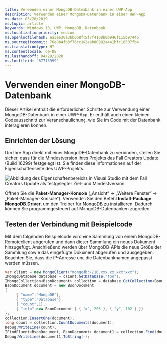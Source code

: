 ```yaml
---
title: Verwenden einer MongoDB-Datenbank in einer UWP-App
description: Verwenden einer MongoDB-Datenbank in einer UWP-App
ms.date: 03/28/2019
ms.topic: article
keywords: Windows 10, UWP, MongoDB, Datenbank
ms.localizationpriority: medium
ms.openlocfilehash: ea3e630a3bb0b8fc5f7f4168b0b946f115b97446
ms.sourcegitcommit: 76e8b4fb3f76cc162aab80982a441bfc18507fb4
ms.translationtype: HT
ms.contentlocale: de-DE
ms.lasthandoff: 04/29/2020
ms.locfileid: "67713999"
---
```

# <a name="use-a-mongodb-database"></a>Verwenden einer MongoDB-Datenbank
Dieser Artikel enthält die erforderlichen Schritte zur Verwendung einer MongoDB-Datenbank in einer UWP-App. Er enthält auch einen kleinen Codeausschnitt zur Veranschaulichung, wie Sie im Code mit der Datenbank interagieren können.

## <a name="set-up-your-solution"></a>Einrichten der Lösung

Um Ihre App direkt mit einer MongoDB-Datenbank zu verbinden, stellen Sie sicher, dass für die Mindestversion Ihres Projekts das Fall Creators Update (Build 16299) festgelegt ist.  Sie finden diese Informationen auf der Eigenschaftenseite des UWP-Projekts.

![Abbildung des Eigenschaftenbereichs in Visual Studio mit dem Fall Creators Update als festgelegter Ziel- und Mindestversion](images/min-version-fall-creators.png)

Öffnen Sie die **Paket-Manager-Konsole** („Ansicht“ -> „Weitere Fenster“ -> „Paket-Manager-Konsole“). Verwenden Sie den Befehl **Install-Package MongoDB.Driver**, um den Treiber für MongoDB zu installieren. Dadurch können Sie programmgesteuert auf MongoDB-Datenbanken zugreifen.

## <a name="test-your-connection-using-sample-code"></a>Testen der Verbindung mit Beispielcode
Mit dem folgenden Beispielcode wird eine Sammlung von einem MongoDB-Remoteclient abgerufen und dann dieser Sammlung ein neues Dokument hinzugefügt. Anschließend werden über MongoDB-APIs die neue Größe der Sammlung sowie das eingefügte Dokument abgerufen und ausgegeben. Beachten Sie, dass die IP-Adresse und die Datenbanknamen angepasst werden müssen.

```csharp
var client = new MongoClient("mongodb://10.xxx.xx.xxx:xxx");
IMongoDatabase database = client.GetDatabase("foo");
IMongoCollection<BsonDocument> collection = database.GetCollection<BsonDocument>("bar");
BsonDocument document = new BsonDocument
{
     { "name","MongoDB"},
     { "type","Database"},
     { "count",1},
     { "info",new BsonDocument { { "x", 203 }, { "y", 102 } }}
};
collection.InsertOne(document);
long count = collection.CountDocuments(document);
Debug.WriteLine(count);
IFindFluent<BsonDocument, BsonDocument> document1 = collection.Find(document);
Debug.WriteLine(document1.ToString());
```
